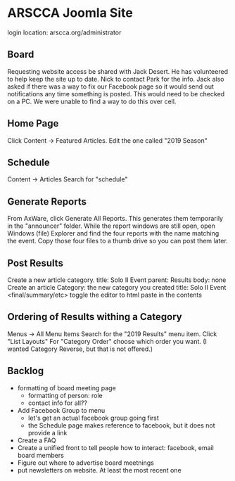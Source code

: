 ARSCCA Joomla Site
==================

login location: arscca.org/administrator

Board
-----


Requesting website access be shared with Jack Desert.  He has volunteered to help keep the site up to date.  Nick to contact Park for the info.  Jack also asked if there was a way to fix our Facebook page so it would send out notifications any time something is posted.  This would need to be checked on a PC.  We were unable to find a way to do this over cell.

Home Page
---------

Click Content -> Featured Articles.
Edit the one called "2019 Season"


Schedule
--------

Content -> Articles
Search for "schedule"


Generate Reports
----------------

From AxWare, click Generate All Reports. This generates them temporarily in the
"announcer" folder.
While the report windows are still open, open Windows (file) Explorer
and find the four reports with the name matching the event.
Copy those four files to a thumb drive so you can post them later.


Post Results
------------

Create a new article category.
  title: <year> Solo II Event <event-number>
  parent: <year> Results
  body: none
Create an article
  Category: the new category you created
  title: <year> Solo II Event <event-number> <final/summary/etc>
  toggle the editor to html
  paste in the contents


Ordering of Results withing a Category
--------------------------------------

Menus -> All Menu Items
Search for the "2019 Results" menu item.
Click "List Layouts"
For "Category Order" choose which order you want.
(I wanted Category Reverse, but that is not offered.)


Backlog
-------
- formatting of board meeting page
  - formatting of person: role
  - contact info for all??
- Add Facebook Group to menu
  - let's get an actual facebook group going first
  - the Schedule page makes reference to facebook, but it does not provide a link
- Create a FAQ
- Create a unified front to tell people how to interact: facebook, email board members
- Figure out where to advertise board meetnings
- put newsletters on website. At least the most recent one
